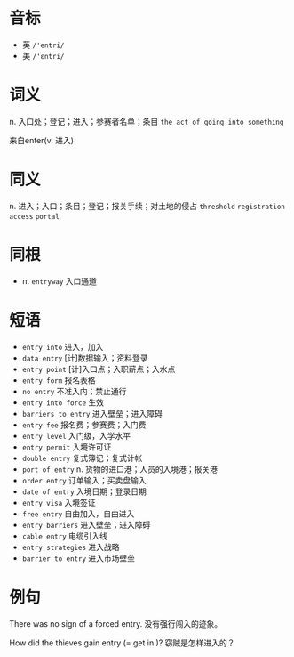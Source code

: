 # 音标

- 英 `/'entri/`
- 美 `/'ɛntri/`

# 词义

n. 入口处；登记；进入；参赛者名单；条目
`the act of going into something`



来自enter(v. 进入)

# 同义

n. 进入；入口；条目；登记；报关手续；对土地的侵占
`threshold` `registration` `access` `portal`

# 同根

- n. `entryway` 入口通道

# 短语

- `entry into` 进入，加入
- `data entry` [计]数据输入；资料登录
- `entry point` [计]入口点；入职薪点；入水点
- `entry form` 报名表格
- `no entry` 不准入内；禁止通行
- `entry into force` 生效
- `barriers to entry` 进入壁垒；进入障碍
- `entry fee` 报名费；参赛费；入门费
- `entry level` 入门级，入学水平
- `entry permit` 入境许可证
- `double entry` 复式簿记；复式计帐
- `port of entry` n. 货物的进口港；人员的入境港；报关港
- `order entry` 订单输入；买卖盘输入
- `date of entry` 入境日期；登录日期
- `entry visa` 入境签证
- `free entry` 自由加入，自由进入
- `entry barriers` 进入壁垒；进入障碍
- `cable entry` 电缆引入线
- `entry strategies` 进入战略
- `barrier to entry` 进入市场壁垒

# 例句

There was no sign of a forced entry.
没有强行闯入的迹象。

How did the thieves gain entry (= get in )?
窃贼是怎样进入的？


